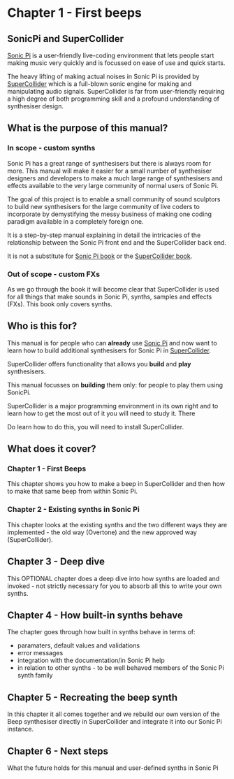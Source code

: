 # Chapter 1 - First beeps

## SonicPi and SuperCollider

[Sonic Pi](https://sonic-pi.net/) is a user-friendly live-coding environment that lets people start making music very quickly and is focussed on ease of use and quick starts.

The heavy lifting of making actual noises in Sonic Pi is provided by [SuperCollider](https://supercollider.github.io/) which is a full-blown sonic engine for making and manipulating audio signals. SuperCollider is far from user-friendly requiring a high degree of both programming skill and a profound understanding of synthesiser design.

## What is the purpose of this manual?

### In scope - custom synths

Sonic Pi has a great range of synthesisers but there is always room for more. This manual will make it easier for a small number of synthesiser designers and developers to make a much large range of synthesisers and effects available to the very large community of normal users of Sonic Pi.

The goal of this project is to enable a small community of sound sculptors to build new synthesisers for the large community of live coders to incorporate by demystifying the messy business of making one coding paradigm available in a completely foreign one.

It is a step-by-step manual explaining in detail the intricacies of the relationship between the Sonic Pi front end and the SuperCollider back end.

It is not a substitute for [Sonic Pi book](https://www.amazon.co.uk/Code-Music-Sonic-Sam-Aaron/dp/1908256877) or the [SuperCollider book](https://mitpress.mit.edu/9780262232692/the-supercollider-book/).

### Out of scope - custom FXs

As we go through the book it will become clear that SuperCollider is used for all things that make sounds in Sonic Pi, synths, samples and effects (FXs). This book only covers synths.

## Who is this for?

This manual is for people who can **already** use [Sonic Pi](https://sonic-pi.net/) and now want to learn how to build additional synthesisers for Sonic Pi in [SuperCollider](https://supercollider.github.io/).

SuperCollider offers functionality that allows you **build** and **play** synthesisers.

This manual focusses on **building** them only: for people to play them using SonicPi.

SuperCollider is a major programming environment in its own right and to learn how to get the most out of it you will need to study it. There

Do learn how to do this, you will need to install SuperCollider.

## What does it cover?

### Chapter 1 - First Beeps

This chapter shows you how to make a beep in SuperCollider and then how to make that same beep from within Sonic Pi.

### Chapter 2 - Existing synths in Sonic Pi

This chapter looks at the existing synths and the two different ways they are implemented - the old way (Overtone) and the new approved way (SuperCollider).

## Chapter 3 - Deep dive

This OPTIONAL chapter does a deep dive into how synths are loaded and invoked - not strictly necessary for you to absorb all this to write your own synths.

## Chapter 4 - How built-in synths behave

The chapter goes through how built in synths behave in terms of:

* paramaters, default values and validations
* error messages
* integration with the documentation/in Sonic Pi help
* in relation to other synths - to be well behaved members of the Sonic Pi synth family

## Chapter 5 - Recreating the beep synth

In this chapter it all comes together and we rebuild our own version of the Beep synthesiser directly in SuperCollider and integrate it into our Sonic Pi instance.

## Chapter 6 - Next steps

What the future holds for this manual and user-defined synths in Sonic Pi
